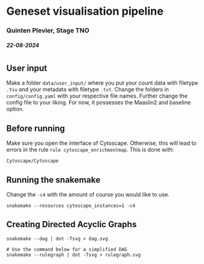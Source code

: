 # Geneset visualisation pipeline
### Quinten Plevier, Stage TNO
##### 22-08-2024
#
## User input
Make a folder `data/user_input/` where you put your count data with filetype `.tsv` and your metadata with filetype `.txt`. Change the folders in `config/config.yaml` with your respective file names. Further change the config file to your liking. For now, it possesses the Maaslin2 and baseline option.

## Before running
Make sure you open the interface of Cytoscape. Otherwise, this will lead to errors in the rule `rule cytoscape_enrichmentmap`. This is done with:
```shell
Cytoscape/Cytoscape
```

## Running the snakemake
Change the `-c4` with the amount of course you would like to use.
```shell
snakemake --resources cytoscape_instances=1 -c4
```

## Creating Directed Acyclic Graphs
```shell
snakemake --dag | dot -Tsvg > dag.svg

# Use the command below for a simplified DAG
snakemake --rulegraph | dot -Tsvg > rulegraph.svg
```